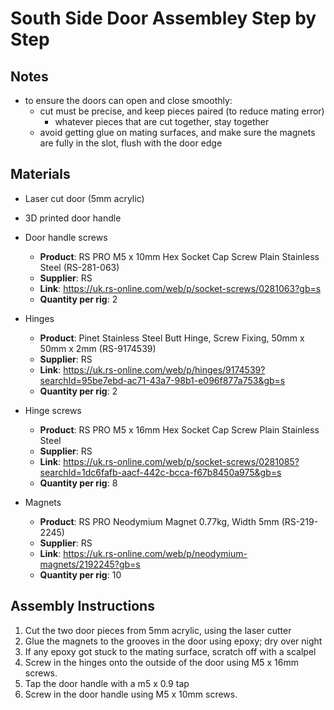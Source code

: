 # South Side Door Assembley Step by Step

## Notes
- to ensure the doors can open and close smoothly:
  - cut must be precise, and keep pieces paired (to reduce mating error)
      - whatever pieces that are cut together, stay together
  - avoid getting glue on mating surfaces, and make sure the magnets are fully in the slot, flush with the door edge

## Materials 
- Laser cut door (5mm acrylic)
  
- 3D printed door handle

- Door handle screws
    - **Product**: RS PRO M5 x 10mm Hex Socket Cap Screw Plain Stainless Steel (RS-281-063)
    - **Supplier**: RS
    - **Link**: https://uk.rs-online.com/web/p/socket-screws/0281063?gb=s
    - **Quantity per rig**: 2
  
- Hinges
    - **Product**: Pinet Stainless Steel Butt Hinge, Screw Fixing, 50mm x 50mm x 2mm (RS-9174539)
    - **Supplier**: RS
    - **Link**: https://uk.rs-online.com/web/p/hinges/9174539?searchId=95be7ebd-ac71-43a7-98b1-e096f877a753&gb=s
    - **Quantity per rig**: 2
 
- Hinge screws
    - **Product**: RS PRO M5 x 16mm Hex Socket Cap Screw Plain Stainless Steel
    - **Supplier**: RS
    - **Link**: https://uk.rs-online.com/web/p/socket-screws/0281085?searchId=1dc6fafb-aacf-442c-bcca-f67b8450a975&gb=s
    - **Quantity per rig**: 8
 
- Magnets
    - **Product**: RS PRO Neodymium Magnet 0.77kg, Width 5mm (RS-219-2245)
    - **Supplier**: RS
    - **Link**: https://uk.rs-online.com/web/p/neodymium-magnets/2192245?gb=s
    - **Quantity per rig**: 10

## Assembly Instructions 

1. Cut the two door pieces from 5mm acrylic, using the laser cutter
2. Glue the magnets to the grooves in the door using epoxy; dry over night
3. If any epoxy got stuck to the mating surface, scratch off with a scalpel
4. Screw in the hinges onto the outside of the door using M5 x 16mm screws. 
5. Tap the door handle with a m5 x 0.9 tap
6. Screw in the door handle using M5 x 10mm screws. 



